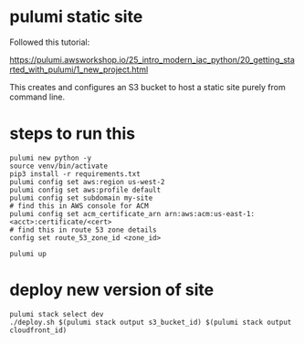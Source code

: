 
# pulumi static site

Followed this tutorial:

https://pulumi.awsworkshop.io/25_intro_modern_iac_python/20_getting_started_with_pulumi/1_new_project.html

This creates and configures an S3 bucket to host a static site purely from command line.

# steps to run this

```
pulumi new python -y
source venv/bin/activate
pip3 install -r requirements.txt
pulumi config set aws:region us-west-2
pulumi config set aws:profile default
pulumi config set subdomain my-site
# find this in AWS console for ACM
pulumi config set acm_certificate_arn arn:aws:acm:us-east-1:<acct>:certificate/<cert>
# find this in route 53 zone details
config set route_53_zone_id <zone_id>

pulumi up
```

# deploy new version of site
```
pulumi stack select dev 
./deploy.sh $(pulumi stack output s3_bucket_id) $(pulumi stack output cloudfront_id)
```
